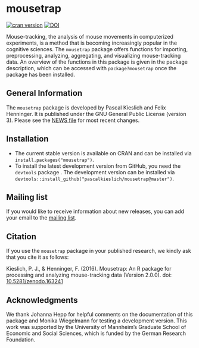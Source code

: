 <!-- README.md is generated from README.Rmd. Please edit that file -->
mousetrap
=========

[![cran version](http://www.r-pkg.org/badges/version/mousetrap)](https://CRAN.R-project.org/package=mousetrap) [![DOI](https://zenodo.org/badge/22029/PascalKieslich/mousetrap.svg)](https://zenodo.org/badge/latestdoi/22029/PascalKieslich/mousetrap)

Mouse-tracking, the analysis of mouse movements in computerized experiments, is a method that is becoming increasingly popular in the cognitive sciences. The `mousetrap` package offers functions for importing, preprocessing, analyzing, aggregating, and visualizing mouse-tracking data. An overview of the functions in this package is given in the package description, which can be accessed with `package?mousetrap` once the package has been installed.

General Information
-------------------

The `mousetrap` package is developed by Pascal Kieslich and Felix Henninger. It is published under the GNU General Public License (version 3). Please see the [NEWS file](NEWS.md) for most recent changes.

Installation
------------

-   The current stable version is available on CRAN and can be installed via `install.packages("mousetrap")`.
-   To install the latest development version from GitHub, you need the `devtools` package . The development version can be installed via `devtools::install_github("pascalkieslich/mousetrap@master")`.

Mailing list
------------

If you would like to receive information about new releases, you can add your email to the [mailing list](http://eepurl.com/co1AqX).

Citation
--------

If you use the `mousetrap` package in your published research, we kindly ask that you cite it as follows:

Kieslich, P. J., & Henninger, F. (2016). Mousetrap: An R package for processing and analyzing mouse-tracking data (Version 2.0.0). doi: [10.5281/zenodo.163241](https://doi.org/10.5281/zenodo.163241)

Acknowledgments
---------------

We thank Johanna Hepp for helpful comments on the documentation of this package and Monika Wiegelmann for testing a development version. This work was supported by the University of Mannheim’s Graduate School of Economic and Social Sciences, which is funded by the German Research Foundation.
